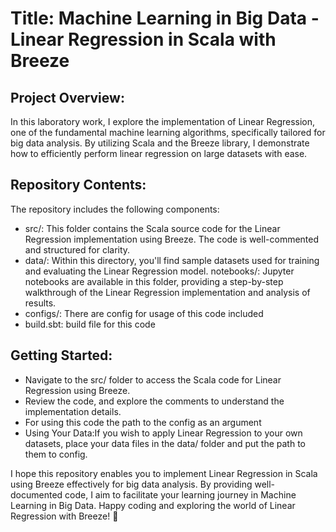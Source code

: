 # Title: Machine Learning in Big Data - Linear Regression in Scala with Breeze

## Project Overview:
In this laboratory work, I explore the implementation of Linear Regression, one of the fundamental machine learning algorithms, specifically tailored for big data analysis. By utilizing Scala and the Breeze library, I demonstrate how to efficiently perform linear regression on large datasets with ease.

## Repository Contents:
The repository includes the following components:
 - src/: This folder contains the Scala source code for the Linear Regression implementation using Breeze. The code is well-commented and structured for clarity.
 - data/: Within this directory, you'll find sample datasets used for training and evaluating the Linear Regression model.
notebooks/: Jupyter notebooks are available in this folder, providing a step-by-step walkthrough of the Linear Regression implementation and analysis of results.
 - configs/: There are config for usage of this code included
 - build.sbt: build file for this code
   
## Getting Started:
 - Navigate to the src/ folder to access the Scala code for Linear Regression using Breeze.
 - Review the code, and explore the comments to understand the implementation details.
 - For using this code the path to the config as an argument
- Using Your Data:If you wish to apply Linear Regression to your own datasets, place your data files in the data/ folder and put the path to them to config.

I hope this repository enables you to implement Linear Regression in Scala using Breeze effectively for big data analysis. By providing well-documented code, I aim to facilitate your learning journey in Machine Learning in Big Data. Happy coding and exploring the world of Linear Regression with Breeze! 🚀
